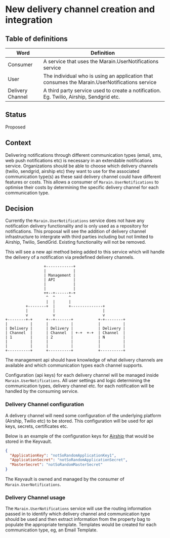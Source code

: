 # New delivery channel creation and integration

## Table of definitions

| Word             | Definition                                                                                    |
| ---------------- | --------------------------------------------------------------------------------------------- |
| Consumer         | A service that uses the Marain.UserNotifications service                                      |
| User             | The individual who is using an application that consumes the Marain.UserNotifications service |
| Delivery Channel | A third party service used to create a notification. Eg. Twilio, Airship, Sendgrid etc.       |

## Status

Proposed

## Context

Delivering notifications through different communication types (email, sms, web push notifications etc) is necessary in an extendable notifications service. Organizations should be able to choose which delivery channels (twilio, sendgrid, airship etc) they want to use for the associated communication type(s) as these said delivery channel could have different features or costs. This allows a consumer of `Marain.UserNotifications` to optimise their costs by determining the specific delivery channel for each communication type.

## Decision

Currently the `Marain.UserNotifications` service does not have any notification delivery functionality and is only used as a repository for notifications. This proposal will see the addition of delivery channel infrastructure to intergrate with third parties including but not limited to Airship, Twilio, SendGrid. Existing functionality will not be removed.

This will see a new api method being added to this service which will handle the delivery of a notification via predefined delivery channels.

```
                 +------------+
                 |            |
                 | Management |
                 | API        |
                 |            |
                 |            |
                 ++--+------+-+
                  ^  ^      ^
                  |  |      |
         +--------+  |      +--------------+
         |           |                     |
         v           v                     v
+--------+-+      +--+-------+           +-+--------+
|          |      |          |           |          |
| Delivery |      | Delivery |           | Delivery |
| Channel  |      | Channel  | +-+  +-+  | Channel  |
| 1        |      | 2        |           | N        |
|          |      |          |           |          |
|          |      |          |           |          |
+----------+      +----------+           +----------+
```

The management api should have knowledge of what delivery channels are available and which communication types each channel supports.

Configuration (api keys) for each delivery channel will be managed inside `Marain.UserNotifications`. All user settings and logic determining the communication types, delivery channel etc. for each notification will be handled by the consuming service.

### Delivery Channel configuration

A delivery channel will need some configuration of the underlying platform (Airship, Twilio etc) to be stored. This configuration will be used for api keys, secrets, certificates etc.

Below is an example of the configuration keys for [Airship](https://docs.airship.com/reference/security/app-keys-secrets/) that would be stored in the Keyvault.

```json
{
  "ApplicationKey": "notSoRandomApplicationKey1",
  "ApplicationSecret": "notSoRandomApplicationSecret",
  "MasterSecret": "notSoRandomMasterSecret"
}
```

The Keyvault is owned and managed by the consumer of `Marain.UserNotifications`.

### Delivery Channel usage

The `Marain.UserNotifications` service will use the routing information passed in to identify which delivery channel and communication type should be used and then extract information from the property bag to populate the appropriate template. Templates would be created for each communication type, eg, an Email Template.
